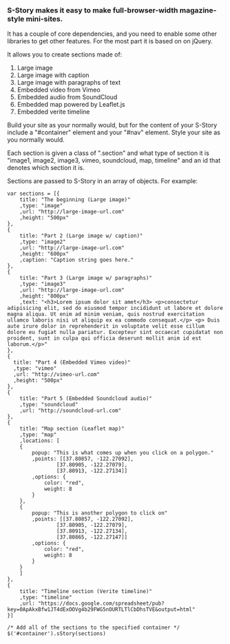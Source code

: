### S-Story makes it easy to make full-browser-width magazine-style mini-sites. 

It has a couple of core dependencies, and you need to enable some other libraries to get other features. For the most part it is based on on jQuery. 

It allows you to create sections made of:

1. Large image 
2. Large image with caption
3. Large image with paragraphs of text
4. Embedded video from Vimeo
5. Embedded audio from SoundCloud
6. Embedded map powered by Leaflet.js 
7. Embedded verite timeline

Build your site as your normally would, but for the content of your S-Story include a "#container" element and your "#nav" element. Style your site as you normally would. 

Each section is given a class of ".section" and what type of section it is "image1, image2, image3, vimeo, soundcloud, map, timeline" and an id that denotes which section it is.

Sections are passed to S-Story in an array of objects. For example:

    var sections = [{
        title: "The beginning (Large image)"
        ,type: "image"
        ,url: "http://large-image-url.com"
        ,height: "500px"
    },
    {
        title: "Part 2 (Large image w/ caption)"
        ,type: "image2"
        ,url: "http://large-image-url.com"
        ,height: "600px"
        ,caption: "Caption string goes here."
    },
    {
        title: "Part 3 (Large image w/ paragraphs)"
        ,type: "image3"
        ,url: "http://large-image-url.com"
        ,height: "800px"
        ,text: "<h3>Lorem ipsum dolor sit amet</h3> <p>consectetur adipisicing elit, sed do eiusmod tempor incididunt ut labore et dolore magna aliqua. Ut enim ad minim veniam, quis nostrud exercitation ullamco laboris nisi ut aliquip ex ea commodo consequat.</p> <p> Duis aute irure dolor in reprehenderit in voluptate velit esse cillum dolore eu fugiat nulla pariatur. Excepteur sint occaecat cupidatat non proident, sunt in culpa qui officia deserunt mollit anim id est laborum.</p>"
    },
    {
      title: "Part 4 (Embedded Vimeo video)"
      ,type: "vimeo"
      ,url: "http://vimeo-url.com"
      ,height: "500px"  
    },
    {
        title: "Part 5 (Embedded Soundcloud audio)"
        ,type: "soundcloud"
        ,url: "http://soundcloud-url.com"
    },
    {
        title: "Map section (Leaflet map)"
        ,type: "map"
        ,locations: [
        {
            popup: "This is what comes up when you click on a polygon."        
            ,points: [[37.80857, -122.27092], 
                    [37.80905, -122.27079], 
                    [37.80913, -122.27134]]
            ,options: {
                color: "red",
                weight: 8
            }
        },
        {
            popup: "This is another polygon to click on"        
            ,points: [[37.80857, -122.27092], 
                    [37.80905, -122.27079], 
                    [37.80913, -122.27134],
                    [37.80865, -122.27147]]
            ,options: {
                color: "red",
                weight: 8
            }
        }
        ]
    },
    {
        title: "Timeline section (Verite timeline)"
        ,type: "timeline"
        ,url: "https://docs.google.com/spreadsheet/pub?key=0ApAkxBfw1JT4dExOOVg4b29FWG5nOURTLTlCbDhsTVE&output=html"
    }]
    
    /* Add all of the sections to the specified container */
    $('#container').sStory(sections)
    
